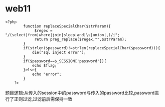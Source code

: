# web11
```
<?php
        function replaceSpecialChar($strParam){
             $regex = "/(select|from|where|join|sleep|and|\s|union|,)/i";
             return preg_replace($regex,"",$strParam);
        }
        if(strlen($password)!=strlen(replaceSpecialChar($password))){
            die("sql inject error");
        }
        if($password==$_SESSION['password']){
            echo $flag;
        }else{
            echo "error";
        }
    ?>
```

题目逻辑:从传入的session中的password与传入的password比较,password进行了正则过滤,过滤前后需保持一致



